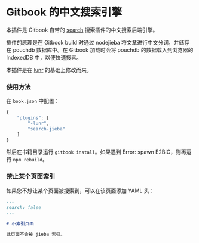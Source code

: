 # Gitbook 的中文搜索引擎

本插件是 Gitbook 自带的 [search](https://github.com/GitbookIO/plugin-search) 搜索插件的中文搜索后端引擎。 

插件的原理是在 Gitbook build 时通过 nodejieba 将文章进行中文分词，并储存在 pouchdb 数据库中。在 Gitbook
加载时会将 pouchdb 的数据载入到浏览器的 IndexedDB 中，以便快速搜索。

本插件是在 [lunr](https://github.com/GitbookIO/plugin-lunr) 的基础上修改而来。

### 使用方法

在 `book.json` 中配置：

```js
{
    "plugins": [
        "-lunr",
        "search-jieba"
    ]
}
```

然后在书籍目录运行 ```gitbook install```。如果遇到 Error: spawn E2BIG，则再运行 ```npm rebuild```。

### 禁止某个页面索引

如果您不想让某个页面被搜索到，可以在该页面添加 YAML 头：

```md
---
search: false
---

# 不索引页面

此页面不会被 jieba 索引。
```

